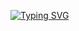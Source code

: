 [![Typing SVG](https://readme-typing-svg.demolab.com?font=Fira+Code&pause=500&color=0DF707&width=435&lines=Some+SQL;EZ+Clap)](https://git.io/typing-svg)
